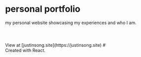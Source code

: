 # personal portfolio

my personal website showcasing my experiences and who I am.
#
<br>
View at [justinsong.site](https://justinsong.site)
#
<br>
Created with React.
